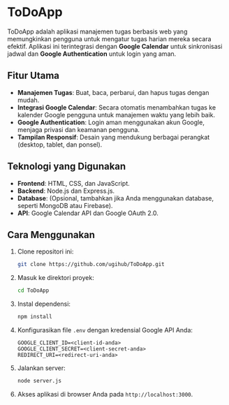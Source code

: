 # ToDoApp
ToDoApp adalah aplikasi manajemen tugas berbasis web yang memungkinkan pengguna untuk mengatur tugas harian mereka secara efektif. Aplikasi ini terintegrasi dengan **Google Calendar** untuk sinkronisasi jadwal dan **Google Authentication** untuk login yang aman.

## Fitur Utama
- **Manajemen Tugas**: Buat, baca, perbarui, dan hapus tugas dengan mudah.
- **Integrasi Google Calendar**: Secara otomatis menambahkan tugas ke kalender Google pengguna untuk manajemen waktu yang lebih baik.
- **Google Authentication**: Login aman menggunakan akun Google, menjaga privasi dan keamanan pengguna.
- **Tampilan Responsif**: Desain yang mendukung berbagai perangkat (desktop, tablet, dan ponsel).

## Teknologi yang Digunakan
- **Frontend**: HTML, CSS, dan JavaScript.
- **Backend**: Node.js dan Express.js.
- **Database**: (Opsional, tambahkan jika Anda menggunakan database, seperti MongoDB atau Firebase).
- **API**: Google Calendar API dan Google OAuth 2.0.

## Cara Menggunakan
1. Clone repositori ini:
   ```bash
   git clone https://github.com/ugihub/ToDoApp.git
   ```
2. Masuk ke direktori proyek:
   ```bash
   cd ToDoApp
   ```
3. Instal dependensi:
   ```bash
   npm install
   ```
4. Konfigurasikan file `.env` dengan kredensial Google API Anda:
   ```
   GOOGLE_CLIENT_ID=<client-id-anda>
   GOOGLE_CLIENT_SECRET=<client-secret-anda>
   REDIRECT_URI=<redirect-uri-anda>
   ```
5. Jalankan server:
   ```bash
   node server.js
   ```
6. Akses aplikasi di browser Anda pada `http://localhost:3000`.
